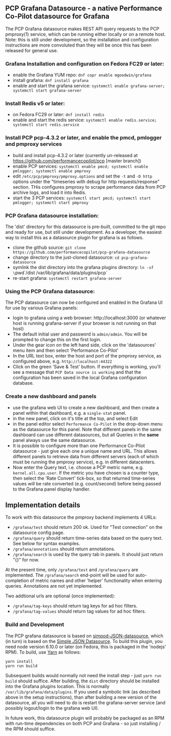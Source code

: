 ## PCP Grafana Datasource - a native Performance Co-Pilot datasource for Grafana

The PCP Grafana datasource makes REST API query requests to the PCP pmproxy(1) service,
which can be running either locally or on a remote host. Note: this is still under
development, so the installation and configuration instructions are more convoluted
than they will be once this has been released for general use.

### Grafana Installation and configuration on Fedora FC29 or later:
 * enable the Grafana YUM repo: `dnf copr enable mgoodwin/grafana`
 * install grafana: `dnf install grafana`
 * enable and start the grafana service: `systemctl enable grafana-server; systemctl start grafana-server`

### Install Redis v5 or later:
 * on Fedora FC29 or later: `dnf install redis`
 * enable and start the redis service: `systemctl enable redis.service; systemctl start redis.service`

### Install PCP pcp-4.3.2 or later, and enable the pmcd, pmlogger and pmproxy services
 * build and install pcp-4.3.2 or later (currently un-released at https://github.com/performancecopilot/pcp [master branch])
 * enable PCP services: `systemctl enable pmcd; systemctl enable pmlogger; systemctl enable pmproxy`
 * edit `/etc/pcp/pmproxy/pmproxy.options` and set the `-t` and `-D http` options under the "timeseries with debug for http requests/response" section. THis configures pmproxy to scrape performance data from PCP archive logs, and load it into Redis.
 * start the 3 PCP services: `systemctl start pmcd; systemctl start pmlogger; systemctl start pmproxy`

### PCP Grafana datasource installation:
The 'dist' directory for this datasource is pre-built, committed to the git repo and ready for use, but still under development.
As a developer, the easiest way to install this as a datasource plugin for grafana is as follows.
 * clone the github source: `git clone https://github.com/performancecopilot/pcp-grafana-datasource`
 * change directory to the just-cloned datasource: `cd pcp-grafana-datasource`
 * symlink the dist directory into the grafana plugins directory: `ln -sf \`pwd\`/dist /var/lib/grafana/data/plugins/pcp`
 * re-start grafana: `systemctl restart grafana-server`

### Using the PCP Grafana datasource:
The PCP datasource can now be configured and enabled in the Grafana UI for use by various Grafana panels:
 * login to grafana using a web browser: http://localhost:3000 (or whatever host is running grafana-server if your browser is not running on that host)
 * The default initial user and password is `admin/admin`. You will be prompted to change this on the first login.
 * Under the gear icon on the left hand side, click on the 'datasources' menu item and then select 'Performance Co-Pilot'
 * In the URL text box, enter the host and port of the pmproxy service, as configured above, e.g. `http://localhost:44322`
 * Click on the green 'Save & Test' button. If everything is working, you'll see a message that `PCP Data source is working`
   and that the configuration has been saved in the local Grafana configuration database.

### Create a new dashboard and panels
 * use the grafana web UI to create a new dashboard, and then create a panel within that dashboard, e.g. a `single-stat` panel.
 * in the new panel, click on it's title at the top, and select Edit
 * in the panel editor select `Performance Co-Pilot` in the drop-down menu as the datasource for this panel. Note that different panels in the same dashboard can use different datasources, but all Queries in the **same** panel always use the same datasource.
 * It is possible to configure more than one Performance Co-Pilot datasource - just give each one a unique name and URL. This allows different panels to retrieve data from different servers (each of which must be running the pmproxy service), e.g. in different datacenters.
 * Now enter the Query text, i.e. choose a PCP metric name, e.g. `kernel.all.cpu.user`. If the metric you have chosen is a counter type, then select the 'Rate Convert' tick-box, so that returned time-series values will be rate converted (e.g. count/second) before being passed to the Grafana panel display handler.

## Implementation details
To work with this datasource the pmproxy backend implements 4 URLs:

 * `/grafana/test` should return 200 ok. Used for "Test connection" on the datasource config page.
 * `/grafana/query` should return time-series data based on the query text. See below for syntax examples.
 * `/grafana/annotations` should return annotations.
 * `/grafana/search` is used by the query tab in panels. It should just return "{}" for now.

At the present time, only `/grafana/test` and `/grafana/query` are implemented. The `/grafana/search` end-point will be used for auto-completion of metric names and other 'helper' functionality when entering queries. Annotations are not yet implemented.

Two addtional urls are optional (once implemented):

 * `/grafana/tag-keys` should return tag keys for ad hoc filters.
 * `/grafana/tag-values` should return tag values for ad hoc filters.

### Build and Development

The PCP grafana datasource is based on [simpod-JSON-datasource](https://github.com/simPod/grafana-json-datasource),
which (in turn) is based on the [Simple JSON Datasource](https://github.com/grafana/simple-json-datasource).
To build this plugin, you need node version 6.10.0 or later (on Fedora, this is packaged in the 'nodejs' RPM). To build,
use [Yarn](https://yarnpkg.com/lang/en/docs/install/) as follows:

```
yarn install
yarn run build
```

Subsequent builds would normally not need the install step - just `yarn run build` should suffice.
After building, the `dist` directory should be installed into the Grafana plugins location.
This is normally `/var/lib/grafana/data/plugins`.
If you used a symbolic link (as described above in the setup instructions), than after building
a new version of the datasource, all you will need to do is restart the grafana-server service
(and possibly logout/login to the grafana web UI).

In future work, this datasource plugin will probably be packaged as an RPM with run-time
dependencies on both PCP and Grafana - so just installing / the RPM should suffice.
